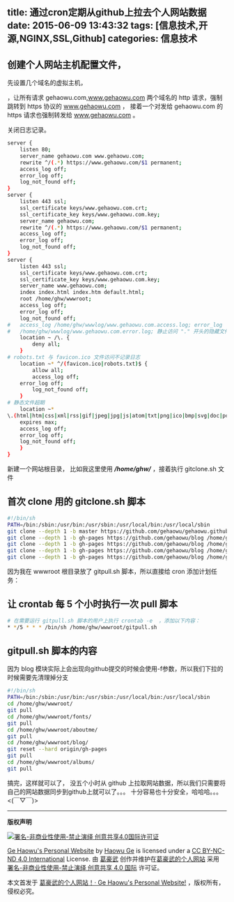 title: 通过cron定期从github上拉去个人网站数据
date: 2015-06-09 13:43:32
tags: [信息技术,开源,NGINX,SSL,Github]
categories: 信息技术
---

## 创建个人网站主机配置文件，

先设置几个域名的虚拟主机，

，让所有请求 gehaowu.com,www.gehaowu.com 两个域名的 http 请求，强制跳转到 https 协议的 www.gehaowu.com ，
接着一个对发给 gehaowu.com 的 https 请求也强制转发给 www.gehaowu.com 。

关闭日志记录。

<!-- more -->
```sh
server {
    listen 80;
    server_name gehaowu.com www.gehaowu.com;
    rewrite ^/(.*) https://www.gehaowu.com/$1 permanent;
    access_log off;
    error_log off;
    log_not_found off;
}
server {
    listen 443 ssl;
    ssl_certificate keys/www.gehaowu.com.crt;
    ssl_certificate_key keys/www.gehaowu.com.key;
    server_name gehaowu.com;
    rewrite ^/(.*) https://www.gehaowu.com/$1 permanent;
    access_log off;
    error_log off;
    log_not_found off;
}
server {
    listen 443 ssl;
    ssl_certificate keys/www.gehaowu.com.crt;
    ssl_certificate_key keys/www.gehaowu.com.key;
    server_name www.gehaowu.com;
    index index.html index.htm default.html;
    root /home/ghw/wwwroot;
    access_log off;
    error_log off;
    log_not_found off;
#   access_log /home/ghw/wwwlog/www.gehaowu.com.access.log; error_log 
#	/home/ghw/wwwlog/www.gehaowu.com.error.log; 静止访问 "." 开头的隐藏文件
    location ~ /\. {
        deny all;
    }
# robots.txt 与 favicon.ico 文件访问不记录日志
    location ~* ^/(favicon.ico|robots.txt)$ {
        allow all;
        access_log off;
	error_log off;
        log_not_found off;
    }
# 静态文件超期
    location ~* 
\.(html|htm|css|xml|rss|gif|jpeg|jpg|js|atom|txt|png|ico|bmp|svg|doc|pdf|xhtml|mp3|ogg|mp4|mpeg|webm|)$ {
    expires max;
    access_log off;
    error_log off;
    log_not_found off;
    }
}
```


新建一个网站根目录， 比如我这里使用 ***/home/ghw/*** ，接着执行 gitclone.sh 文件


## 首次 clone 用的 gitclone.sh 脚本

```sh
#!/bin/sh
PATH=/bin:/sbin:/usr/bin:/usr/sbin:/usr/local/bin:/usr/local/sbin
git clone --depth 1 -b master https://github.com/gehaowu/gehaowu.github.com /home/ghw/wwwroot
git clone --depth 1 -b gh-pages https://github.com/gehaowu/blog /home/ghw/wwwroot/fonts
git clone --depth 1 -b gh-pages https://github.com/gehaowu/blog /home/ghw/wwwroot/aboutme
git clone --depth 1 -b gh-pages https://github.com/gehaowu/blog /home/ghw/wwwroot/blog
git clone --depth 1 -b gh-pages https://github.com/gehaowu/blog /home/ghw/wwwroot/albums
```


因为我在 wwwroot 根目录放了 gitpull.sh 脚本，所以直接给 cron 添加计划任务：

## 让 crontab 每 5 个小时执行一次 pull 脚本

```sh
# 在需要运行 gitpull.sh 脚本的用户上执行 crontab -e  ，添加以下内容：
* */5 * * * /bin/sh /home/ghw/wwwroot/gitpull.sh
```


## gitpull.sh 脚本的内容

因为 blog 模块实际上会出现向github提交的时候会使用-f参数，所以我们下拉的时候需要先清理掉分支
```sh
#!/bin/sh
PATH=/bin:/sbin:/usr/bin:/usr/sbin:/usr/local/bin:/usr/local/sbin
cd /home/ghw/wwwroot/
git pull
cd /home/ghw/wwwroot/fonts/
git pull
cd /home/ghw/wwwroot/aboutme/
git pull
cd /home/ghw/wwwroot/blog/
git reset --hard origin/gh-pages
git pull
cd /home/ghw/wwwroot/albums/
git pull
```


搞完，这样就可以了，
没五个小时从 github 上拉取网站数据，所以我们只需要将自己的网站数据同步到github上就可以了。。。
十分容易也十分安全，哈哈哈。。。<(￣▽￣)>



--------------------
**版权声明**

<a href="https://creativecommons.org/licenses/by-nc-nd/4.0/deed.zh"><img src="//dn-nimages.qbox.me/other/CC-BY-SA-ND.png" alt="署名-非商业性使用-禁止演绎 创意共享4.0国际许可证" /></a>

[Ge Haowu's Personal Website](//gehaowu.com/) by [Haowu Ge](//gehaowu.com/aboutme/) is licensed under a [CC BY-NC-ND 4.0 International](https://creativecommons.org/licenses/by-nc-nd/4.0/deed.zh) License.
由 [葛豪武](//gehaowu.com/aboutme/) 创作并维护在[葛豪武的个人网站](//gehaowu.com/) 采用 [署名-非商业性使用-禁止演绎 创意共享 4.0 国际](https://creativecommons.org/licenses/by-nc-nd/4.0/deed.zh) 许可证。


本文首发于 [葛豪武的个人网站！· Ge Haowu's Personal Website!](//gehaowu.com/) ，版权所有，侵权必究。